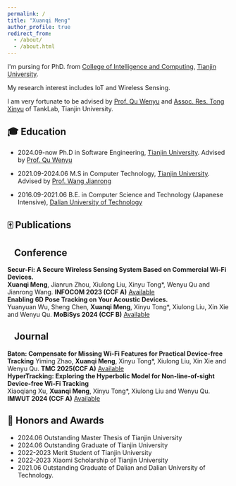 ```yaml
---
permalink: /
title: "Xuanqi Meng"
author_profile: true
redirect_from: 
  - /about/
  - /about.html
---
```

<span class='anchor' id='about-me'></span>

I'm pursing for PhD. from [College of Intelligence and Computing](https://cic.tju.edu.cn/), [Tianjin University](https://www.tju.edu.cn/). 

My research interest includes IoT and Wireless Sensing.

I am very fortunate to be advised by [Prof. Qu Wenyu](https://cic.tju.edu.cn/faculty/wyqu/index.html) and [Assoc. Res. Tong Xinyu](http://cic.tju.edu.cn/faculty/tongxinyu/index.html) of TankLab, Tianjin University. 


## 🎓 Education
* 2024.09-now  Ph.D in Software Engineering, [Tianjin University](https://www.tju.edu.cn/). Advised by [Prof. Qu Wenyu](https://cic.tju.edu.cn/faculty/wyqu/index.html) 

* 2021.09-2024.06 M.S in Computer Technology, [Tianjin University](https://www.tju.edu.cn/). Advised by [Prof. Wang Jianrong](https://cic.tju.edu.cn/faculty/wjr/researchInfo.html)

* 2016.09-2021.06 B.E. in Computer Science and Technology (Japanese Intensive), [Dalian University of Technology](https://www.dlut.edu.cn/)

## 🀄 Publications
## &ensp; **Conference**
**Secur-Fi: A Secure Wireless Sensing System Based on Commercial Wi-Fi Devices.** <br/>
   **Xuanqi Meng**, Jianrun Zhou, Xiulong Liu, Xinyu Tong*, Wenyu Qu and Jianrong Wang. **INFOCOM 2023 (CCF A)** [Available](https://ieeexplore.ieee.org/abstract/document/10229055)<br/>
**Enabling 6D Pose Tracking on Your Acoustic Devices.** <br/>
   Yuanyuan Wu, Sheng Chen, **Xuanqi Meng**,  Xinyu Tong*, Xiulong Liu, Xin Xie and Wenyu Qu. **MoBiSys 2024 (CCF B)** [Available](https://dl.acm.org/doi/abs/10.1145/3643832.3661875)
   
## &ensp; **Journal**
**Baton: Compensate for Missing Wi-Fi Features for Practical Device-free Tracking**
  Yiming Zhao, **Xuanqi Meng**, Xinyu Tong*, Xiulong Liu, Xin Xie and Wenyu Qu. **TMC 2025(CCF A)** [Available](https://ieeexplore.ieee.org/abstract/document/10962318)<br/>
**HyperTracking: Exploring the Hyperbolic Model for Non-line-of-sight Device-free Wi-Fi Tracking**<br/>
   Xiaoqiang Xu, **Xuanqi Meng**, Xinyu Tong*, Xiulong Liu and Wenyu Qu. **IMWUT 2024 (CCF A)** [Available](https://dl.acm.org/doi/abs/10.1145/3631434)

## 🎉 Honors and Awards
* 2024.06 Outstanding Master Thesis of Tianjin University
* 2024.06 Outstanding Graduate of Tianjin University
* 2022-2023 Merit Student of Tianjin University
* 2022-2023 Xiaomi Scholarship of Tianjin University
* 2021.06 Outstanding Graduate of Dalian and Dalian University of Technology.
